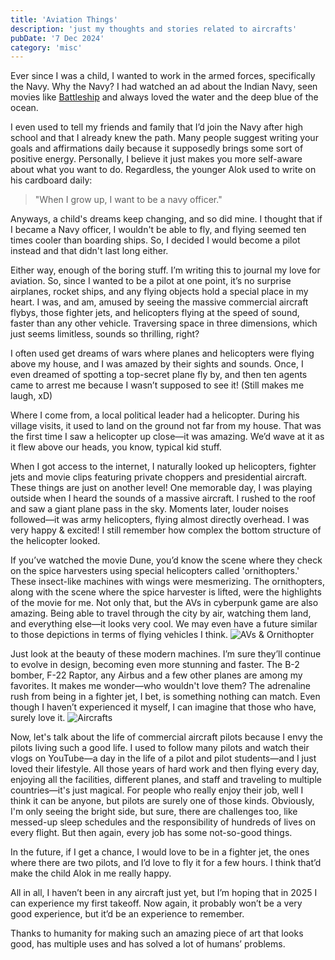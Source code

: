 ```yaml
---
title: 'Aviation Things'
description: 'just my thoughts and stories related to aircrafts'
pubDate: '7 Dec 2024'
category: 'misc'
---
```


Ever since I was a child, I wanted to work in the armed forces, specifically the Navy. Why the Navy? I had watched an ad about the Indian Navy, seen movies like [Battleship](https://en.wikipedia.org/wiki/Battleship_(film)) and always loved the water and the deep blue of the ocean.

I even used to tell my friends and family that I’d join the Navy after high school and that I already knew the path. Many people suggest writing your goals and affirmations daily because it supposedly brings some sort of positive energy. Personally, I believe it just makes you more self-aware about what you want to do. Regardless, the younger Alok used to write on his cardboard daily:
> "When I grow up, I want to be a navy officer." 

Anyways, a child's dreams keep changing, and so did mine. I thought that if I became a Navy officer, I wouldn't be able to fly, and flying seemed ten times cooler than boarding ships. So, I decided I would become a pilot instead and that didn't last long either. 

Either way, enough of the boring stuff. I’m writing this to journal my love for aviation. So, since I wanted to be a pilot at one point, it’s no surprise airplanes, rocket ships, and any flying objects hold a special place in my heart. I was, and am, amused by seeing the massive commercial aircraft flybys, those fighter jets, and helicopters flying at the speed of sound, faster than any other vehicle. Traversing space in three dimensions, which just seems limitless, sounds so thrilling, right?

I often used get dreams of wars where planes and helicopters were flying above my house, and I was amazed by their sights and sounds. Once, I even dreamed of spotting a top-secret plane fly by, and then ten agents came to arrest me because I wasn’t supposed to see it! (Still makes me laugh, xD)

Where I come from, a local political leader had a helicopter. During his village visits, it used to land on the ground not far from my house. That was the first time I saw a helicopter up close—it was amazing. We’d wave at it as it flew above our heads, you know, typical kid stuff.

When I got access to the internet, I naturally looked up helicopters, fighter jets and movie clips featuring private choppers and presidential aircraft. These things are just on another level!
One memorable day, I was playing outside when I heard the sounds of a massive aircraft. I rushed to the roof and saw a giant plane pass in the sky. Moments later, louder noises followed—it was army helicopters, flying almost directly overhead. I was very happy & excited! I still remember how complex the bottom structure of the helicopter looked.

If you’ve watched the movie Dune, you’d know the scene where they check on the spice harvesters using special helicopters called 'ornithopters.' These insect-like machines with wings were mesmerizing. The ornithopters, along with the scene where the spice harvester is lifted, were the highlights of the movie for me. Not only that, but the AVs in cyberpunk game are also amazing. Being able to travel through the city by air, watching them land, and everything else—it looks very cool. We may even have a future similar to those depictions in terms of flying vehicles I think.
![AVs & Ornithopter](https://i.imgur.com/zcgZ1XP.jpg)

Just look at the beauty of these modern machines. I’m sure they’ll continue to evolve in design, becoming even more stunning and faster. The B-2 bomber, F-22 Raptor, any Airbus and a few other planes are among my favorites. It makes me wonder—who wouldn't love them? The adrenaline rush from being in a fighter jet, I bet, is something nothing can match. Even though I haven’t experienced it myself, I can imagine that those who have, surely love it.
![Aircrafts](https://i.imgur.com/SlQIG5U.jpg)


Now, let's talk about the life of commercial aircraft pilots because I envy the pilots living such a good life. I used to follow many pilots and watch their vlogs on YouTube—a day in the life of a pilot and pilot students—and I just loved their lifestyle. All those years of hard work and then flying every day, enjoying all the facilities, different planes, and staff and traveling to multiple countries—it's just magical. For people who really enjoy their job, well I think it can be anyone, but pilots are surely one of those kinds. Obviously, I'm only seeing the bright side, but sure, there are challenges too, like messed-up sleep schedules and the responsibility of hundreds of lives on every flight. But then again, every job has some not-so-good things.

In the future, if I get a chance, I would love to be in a fighter jet, the ones where there are two pilots, and I’d love to fly it for a few hours. I think that’d make the child Alok in me really happy.

All in all, I haven’t been in any aircraft just yet, but I’m hoping that in 2025 I can experience my first takeoff. Now again, it probably won’t be a very good experience, but it’d be an experience to remember.

Thanks to humanity for making such an amazing piece of art that looks good, has multiple uses and has solved a lot of humans’ problems.